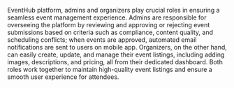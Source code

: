 EventHub platform, admins and organizers play crucial roles in ensuring a seamless event management experience. Admins are responsible for overseeing the platform by reviewing and approving or rejecting event submissions based on criteria such as compliance, content quality, and scheduling conflicts; when events are approved, automated email notifications are sent to users on mobile app. Organizers, on the other hand, can easily create, update, and manage their event listings, including adding images, descriptions, and pricing, all from their dedicated dashboard. Both roles work together to maintain high-quality event listings and ensure a smooth user experience for attendees.
